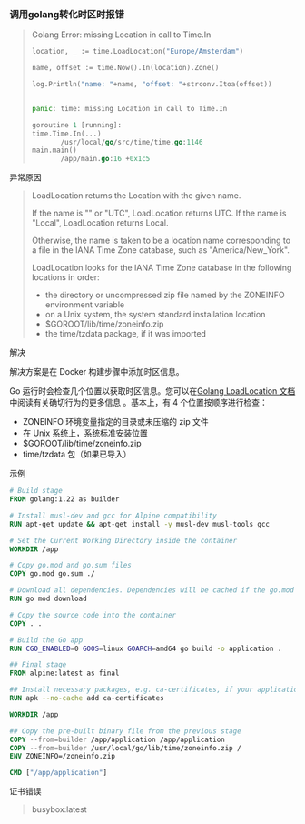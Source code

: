 

### 调用golang转化时区时报错

>Golang Error: missing Location in call to Time.In
>
>```go
>location, _ := time.LoadLocation("Europe/Amsterdam")
>
>name, offset := time.Now().In(location).Zone()
>
>log.Println("name: "+name, "offset: "+strconv.Itoa(offset))
>
>
>panic: time: missing Location in call to Time.In
>
>goroutine 1 [running]:
>time.Time.In(...)
>        /usr/local/go/src/time/time.go:1146
>main.main()
>        /app/main.go:16 +0x1c5
>```



异常原因

>LoadLocation returns the Location with the given name.
>
>If the name is "" or "UTC", LoadLocation returns UTC. If the name is "Local", LoadLocation returns Local.
>
>Otherwise, the name is taken to be a location name corresponding to a file in the IANA Time Zone database, such as "America/New_York".
>
>LoadLocation looks for the IANA Time Zone database in the following locations in order:
>
>- the directory or uncompressed zip file named by the ZONEINFO environment variable
>- on a Unix system, the system standard installation location
>- $GOROOT/lib/time/zoneinfo.zip
>- the time/tzdata package, if it was imported



解决

解决方案是在 Docker 构建步骤中添加时区信息。

Go 运行时会检查几个位置以获取时区信息。您可以在[Golang LoadLocation 文档](https://pkg.go.dev/time@go1.22.0#LoadLocation)中阅读有关确切行为的更多信息 。基本上，有 4 个位置按顺序进行检查：

- ZONEINFO 环境变量指定的目录或未压缩的 zip 文件
- 在 Unix 系统上，系统标准安装位置
- $GOROOT/lib/time/zoneinfo.zip
- time/tzdata 包（如果已导入）



示例

```dockerfile
# Build stage
FROM golang:1.22 as builder

# Install musl-dev and gcc for Alpine compatibility
RUN apt-get update && apt-get install -y musl-dev musl-tools gcc

# Set the Current Working Directory inside the container
WORKDIR /app

# Copy go.mod and go.sum files
COPY go.mod go.sum ./

# Download all dependencies. Dependencies will be cached if the go.mod and go.sum files are not changed
RUN go mod download

# Copy the source code into the container
COPY . .

# Build the Go app
RUN CGO_ENABLED=0 GOOS=linux GOARCH=amd64 go build -o application .

## Final stage
FROM alpine:latest as final

## Install necessary packages, e.g. ca-certificates, if your application needs it
RUN apk --no-cache add ca-certificates

WORKDIR /app

## Copy the pre-built binary file from the previous stage
COPY --from=builder /app/application /app/application
COPY --from=builder /usr/local/go/lib/time/zoneinfo.zip /
ENV ZONEINFO=/zoneinfo.zip

CMD ["/app/application"]

```



证书错误

>
>
>busybox:latest 
